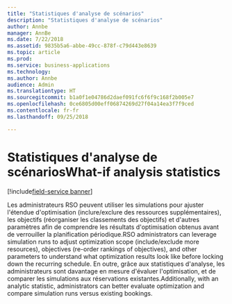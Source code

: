 ```yaml
---
title: "Statistiques d'analyse de scénarios"
description: "Statistiques d'analyse de scénarios"
author: Annbe
manager: AnnBe
ms.date: 7/22/2018
ms.assetid: 9835b5a6-abbe-49cc-878f-c79d443e8639
ms.topic: article
ms.prod: 
ms.service: business-applications
ms.technology: 
ms.author: Annbe
audience: Admin
ms.translationtype: HT
ms.sourcegitcommit: b1a0f1e04786d2daef091fc6f6f9c168f2b005e7
ms.openlocfilehash: 0ce6805d00eff06874269d27f04a14ea3f7f9ced
ms.contentlocale: fr-fr
ms.lasthandoff: 09/25/2018

---
```

#  <a name="what-if-analysis-statistics"></a><span data-ttu-id="24efc-103">Statistiques d'analyse de scénarios</span><span class="sxs-lookup"><span data-stu-id="24efc-103">What-if analysis statistics</span></span>

[!include[field-service banner](../../../includes/field-service.md)]




<span data-ttu-id="24efc-104">Les administrateurs RSO peuvent utiliser les simulations pour ajuster l'étendue d'optimisation (inclure/exclure des ressources supplémentaires), les objectifs (réorganiser les classements des objectifs) et d'autres paramètres afin de comprendre les résultats d'optimisation obtenus avant de verrouiller la planification périodique.</span><span class="sxs-lookup"><span data-stu-id="24efc-104">RSO administrators can leverage simulation runs to adjust optimization scope (include/exclude more resources), objectives (re-order rankings of objectives), and other parameters to understand what optimization results look like before locking down the recurring schedule.</span></span> <span data-ttu-id="24efc-105">En outre, grâce aux statistiques d'analyse, les administrateurs sont davantage en mesure d'évaluer l'optimisation, et de comparer les simulations aux réservations existantes.</span><span class="sxs-lookup"><span data-stu-id="24efc-105">Additionally, with an analytic statistic, administrators can better evaluate optimization and compare simulation runs versus existing bookings.</span></span>

